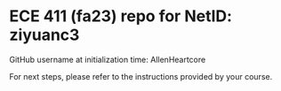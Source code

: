 # ECE 411 (fa23) repo for NetID: ziyuanc3

GitHub username at initialization time: AllenHeartcore

For next steps, please refer to the instructions provided by your course.
